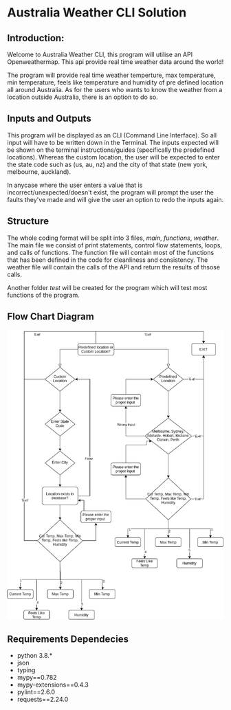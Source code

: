 # Australia Weather CLI Solution
## Introduction:
Welcome to Australia Weather CLI, this program will utilise an API Openweathermap. This api provide real time weather data around the world! 

The program will provide real time weather temperture, max temperature, min temperature, feels like temperature and humidity of pre defined location all around Australia. As for the users who wants to know the weather from a location outside Australia, there is an option to do so.

## Inputs and Outputs
This program will be displayed as an CLI (Command Line Interface). So all input will have to be written down in the Terminal. The inputs expected will be shown on the terminal instructions/guides (specifically the predefined locations). Whereas the custom location, the user will be expected to enter the state code such as (us, au, nz) and the city of that state (new york, melbourne, auckland).

In anycase where the user enters a value that is incorrect/unexpected/doesn't exist, the program will prompt the user the faults they've made and will give the user an option to redo the inputs again.

## Structure

The whole coding format will be split into 3 files, *main*, *functions*, *weather*. The main file we consist of print statements, control flow statements, loops, and calls of functions. The function file will contain most of the functions that has been defined in the code for cleanliness and consistency. The weather file will contain the calls of the API and return the results of thsose calls.

Another folder *test* will be created for the program which will test most functions of the program.

## Flow Chart Diagram

![Flow Chart Diagram](Images/flow_chart_diagram.png)

## Requirements Dependecies

- python 3.8.*
- json
- typing
- mypy==0.782
- mypy-extensions==0.4.3
- pylint==2.6.0
- requests==2.24.0